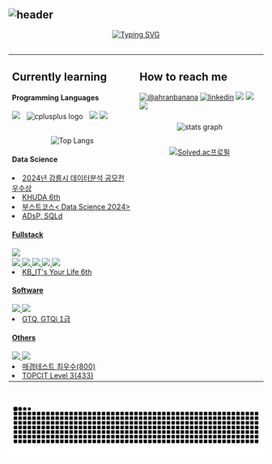 ## ![header](https://capsule-render.vercel.app/api?type=Venom&color=auto&height=300&section=header&text=Hello%20Ahranah&fontColor=d6ace6&fontSize=90&animation=fadeIn)

<!--
**Ahranah/Ahranah** is a ✨ _special_ ✨ repository because its `README.md` (this file) appears on your GitHub profile.

Here are some ideas to get you started:

- 🔭 I’m currently working on ...
- 🌱 I’m currently learning ...
- 👯 I’m looking to collaborate on ...
- 🤔 I’m looking for help with ...
- 💬 Ask me about ...
- 📫 How to reach me: ...
- 😄 Pronouns: ...
- ⚡ Fun fact: ...
-->
<div align="center"> 
  <a href="https://git.io/typing-svg">
    <img src="https://readme-typing-svg.demolab.com?font=Fira+Code&size=15&duration=3000&pause=300&color=040122&center=true&vCenter=true&multiline=true&width=435&lines=Undergraduate+Food%26Nutrition+and+ComputerScience;Interested+in+Fintech" alt="Typing SVG">
  </a>
	<br><br>
</div>


<table>
  <tr> <td valign="top" width="50%">
 	  
### <h2 align="left">Currently learning </h2>
      
#### Programming Languages
<div align="left">
  <img src="https://img.shields.io/badge/python-%233776AB.svg?&style=for-the-badge&logo=python&logoColor=white" />
  <img width="5" />
  <img src="https://cdn.jsdelivr.net/gh/devicons/devicon/icons/cplusplus/cplusplus-original.svg" height="25" alt="cplusplus logo" />
  <img width="5" />
  <img src="https://img.shields.io/badge/javascript-%23F7DF1E.svg?&style=for-the-badge&logo=javascript&logoColor=black" />
  <img src="https://img.shields.io/badge/java-%23007396.svg?&style=for-the-badge&logo=java&logoColor=white" />
</div>
<br>

<div align="center">
	
![Top Langs](https://github-readme-stats.vercel.app/api/top-langs/?username=ahranah&layout=compact)
</div>

#### Data Science
<div align="left">
<li>
	<a href=#> 2024년 강릉시 데이터분석 공모전 우수상 <br>
</li>
		<li>
			<a href=#> KHUDA 6th
		</li>
  		<li>
			<a href=#> 부스트코스< Data Science 2024>
		</li>
    		<li>
			<a href=#> ADsP, SQLd
		</li>
				
</div>

#### Fullstack
<div align="left">
  <img src="https://img.shields.io/badge/vue.js-%234FC08D.svg?&style=for-the-badge&logo=vue.js&logoColor=white" />
<div align="left">
  <img src="https://img.shields.io/badge/node.js-%23339933.svg?&style=for-the-badge&logo=node.js&logoColor=white" />
  <img src="https://img.shields.io/badge/spring-%236DB33F.svg?&style=for-the-badge&logo=spring&logoColor=white" />
<img src="https://img.shields.io/badge/intellij%20idea-%23000000.svg?&style=for-the-badge&logo=intellij%20idea&logoColor=white" />
  <img src="https://img.shields.io/badge/mysql-%234479A1.svg?&style=for-the-badge&logo=mysql&logoColor=white" />
  <img src="https://img.shields.io/badge/mongodb-%2347A248.svg?&style=for-the-badge&logo=mongodb&logoColor=white" />
	<li>
		<a href=#> KB_IT's Your Life 6th
	</li>
</div>

#### Software
<div align="left">
  <img src="https://img.shields.io/badge/adobe%20illustrator-%23FF9A00.svg?&style=for-the-badge&logo=adobe%20illustrator&logoColor=black" />
  <img src="https://img.shields.io/badge/adobe%20photoshop-%2331A8FF.svg?&style=for-the-badge&logo=adobe%20photoshop&logoColor=white" />
	<li>
		<a href=#> GTQ, GTQi 1급
	</li>
</div>

#### Others
<div align="left">
  <img src="https://img.shields.io/badge/linux-%23FCC624.svg?&style=for-the-badge&logo=linux&logoColor=black" />
<img src="https://img.shields.io/badge/git-%23F05032.svg?&style=for-the-badge&logo=git&logoColor=white" />
	  	<li>
			<a href=#> 매경테스트 최우수(800)
		</li>
		<li>
			<a href=#> TOPCIT Level 3(433)
		</li>
</div>

</td>

<td valign="top" width="50%">

### <h2 align="left">How to reach me</h2>
<div align="left">
  <a href="https://www.youtube.com/@ahranbanana" target="_blank"><img src="https://img.shields.io/badge/youtube-%23FF0000.svg?&style=for-the-badge&logo=youtube&logoColor=white" alt="@ahranbanana" /></a>
<a href="https://www.linkedin.com/in/hye-in-jeong-0ab37b311/" target="_blank"><img src="https://img.shields.io/badge/-LinkedIn-blue?style=for-the-badge&logo=Linkedin&logoColor=white" alt="linkedin" /></a>
<a href="mailto:window7651@gmail.com"><img src="https://img.shields.io/badge/gmail-%23EA4335.svg?&style=for-the-badge&logo=gmail&logoColor=white" /></a>
<a href="https://ahranah.tistory.com"><img src="https://img.shields.io/badge/tistory-000000.svg?&style=for-the-badge&logo=tistory&logoColor=white"/></a>
<a href="https://blog.naver.com/ahranbanana"><img src="https://img.shields.io/badge/naver-%03C75A.svg?&style=for-the-badge&logo=naver&logoColor=white"/></a>


###
<div align = "center">
 <img src="https://github-readme-stats.vercel.app/api?username=ahranah&hide_title=false&hide_rank=false&show_icons=true&include_all_commits=true&count_private=true&disable_animations=false&theme=default&locale=en&hide_border=false" height="150" alt="stats graph"  />
<br><br>
	
[![Solved.ac프로필](http://mazassumnida.wtf/api/generate_badge?boj=window765)](https://solved.ac/window765)
</div>
</td> </tr>
</table>


###

<br clear="both">

<img src="https://raw.githubusercontent.com/Ahranah/Ahranah/output/snake.svg" alt="Snake animation" />

###

